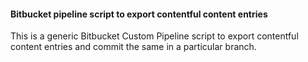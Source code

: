 #### Bitbucket pipeline script to export contentful content entries
This is a generic Bitbucket Custom Pipeline script to export contentful content entries and commit the same in a particular branch.
